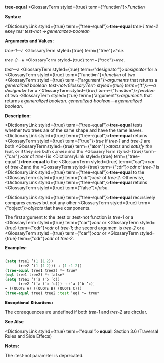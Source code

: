 **tree-equal** <GlossaryTerm styled={true} term={"function"}><i>Function</i></GlossaryTerm> 



**Syntax:** 



<DictionaryLink styled={true} term={"tree-equal"}><b>tree-equal</b></DictionaryLink> *tree-1 tree-2* &amp;key *test test-not → generalized-boolean* 



**Arguments and Values:** 



*tree-1*—a <GlossaryTerm styled={true} term={"tree"}><i>tree</i></GlossaryTerm>. 



*tree-2*—a <GlossaryTerm styled={true} term={"tree"}><i>tree</i></GlossaryTerm>. 



*test*—a <GlossaryTerm styled={true} term={"designator"}><i>designator</i></GlossaryTerm> for a <GlossaryTerm styled={true} term={"function"}><i>function</i></GlossaryTerm> of two <GlossaryTerm styled={true} term={"argument"}><i>arguments</i></GlossaryTerm> that returns a *generalized boolean*. *test-not<GlossaryTerm styled={true} term={"t"}><i>—a </i></GlossaryTerm>designator* for a <GlossaryTerm styled={true} term={"function"}><i>function</i></GlossaryTerm> of two <GlossaryTerm styled={true} term={"argument"}><i>arguments</i></GlossaryTerm> that returns a *generalized boolean*. *generalized-boolean*—a *generalized boolean*. 



**Description:** 



<DictionaryLink styled={true} term={"tree-equal"}><b>tree-equal</b></DictionaryLink> tests whether two trees are of the same shape and have the same leaves. <DictionaryLink styled={true} term={"tree-equal"}><b>tree-equal</b></DictionaryLink> returns <GlossaryTerm styled={true} term={"true"}><i>true</i></GlossaryTerm> if *tree-1* and *tree-2* are both <GlossaryTerm styled={true} term={"atom"}><i>atoms</i></GlossaryTerm> and *satisfy the test*, or if they are both *conses* and the <GlossaryTerm styled={true} term={"car"}><i>car</i></GlossaryTerm> of *tree-1* is <DictionaryLink styled={true} term={"tree-equal"}><b>tree-equal</b></DictionaryLink> to the <GlossaryTerm styled={true} term={"car"}><i>car</i></GlossaryTerm> of *tree-2* and the <GlossaryTerm styled={true} term={"cdr"}><i>cdr</i></GlossaryTerm> of *tree-1* is <DictionaryLink styled={true} term={"tree-equal"}><b>tree-equal</b></DictionaryLink> to the <GlossaryTerm styled={true} term={"cdr"}><i>cdr</i></GlossaryTerm> of *tree-2*. Otherwise, <DictionaryLink styled={true} term={"tree-equal"}><b>tree-equal</b></DictionaryLink> returns <GlossaryTerm styled={true} term={"false"}><i>false</i></GlossaryTerm>. 



<DictionaryLink styled={true} term={"tree-equal"}><b>tree-equal</b></DictionaryLink> recursively compares *conses* but not any other <GlossaryTerm styled={true} term={"object"}><i>objects</i></GlossaryTerm> that have components. 



The first argument to the :test or :test-not function is *tree-1* or a <GlossaryTerm styled={true} term={"car"}><i>car</i></GlossaryTerm> or <GlossaryTerm styled={true} term={"cdr"}><i>cdr</i></GlossaryTerm> of *tree-1*; the second argument is *tree-2* or a <GlossaryTerm styled={true} term={"car"}><i>car</i></GlossaryTerm> or <GlossaryTerm styled={true} term={"cdr"}><i>cdr</i></GlossaryTerm> of *tree-2*. 



**Examples:**
```lisp

(setq tree1 ’(1 (1 2)) 
      tree2 ’(1 (1 2))) → (1 (1 2)) 
(tree-equal tree1 tree2) *→ true* 
(eql tree1 tree2) *→ false* 
(setq tree1 ’(’a (’b ’c)) 
      tree2 ’(’a (’b ’c))) → (’a (’b ’c)) 
→ ((QUOTE A) ((QUOTE B) (QUOTE C))) 
(tree-equal tree1 tree2 :test ’eq) *→ true* 

```
**Exceptional Situations:** 



The consequences are undefined if both *tree-1* and *tree-2* are circular. 



**See Also:** 



<DictionaryLink styled={true} term={"equal"}><b>equal</b></DictionaryLink>, Section 3.6 (Traversal Rules and Side Effects) 



**Notes:** 



The :test-not parameter is deprecated. 







 



 




